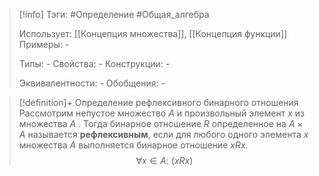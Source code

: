 > [!info]
> Тэги: #Определение #Общая_алгебра 
> 
> Использует: [[Концепция множества]], [[Концепция функции]]
> Примеры: *-*
> 
> Типы: *-*
> Свойства: *-*
> Конструкции: *-*
> 
> Эквивалентности: *-*
> Обобщения: *-*

> [!definition]+ Определение рефлексивного бинарного отношения
> Рассмотрим непустое множество $A$ и произвольный элемент $x$ из множества $A$ . Тогда бинарное отношение $R$ определенное на $A \times A$ называется **рефлексивным**, если для любого одного элемента $x$ множества $A$ выполняется бинарное отношение $xRx$.
> $$\forall x \in A: \ (xRx)$$